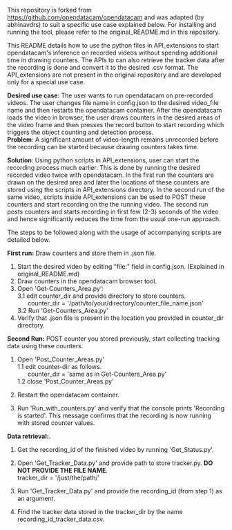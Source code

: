 This repository is forked from https://github.com/opendatacam/opendatacam and was adapted (by abhinavdrs) to suit a specific use case explained below.
For installing and running the tool, please refer to the original_README.md in this repository. 

This README details how to use the python files in API\_extensions to start opendatacam's inference on recorded videos without spending additional time in drawing counters. The APIs to can also retrieve the tracker data after the recording is done and convert it to the desired .csv format. The API\_extensions are not present in the original repository and are developed only for a special use case.

**Desired use case**: The user wants to run opendatacam on pre-recorded videos. The user changes file name in config.json to the desired video_file name and then restarts the opendatacam container. After the opendatacam loads the video in browser, the user draws counters in the desired areas of the video frame and then presses the record button to start recording which triggers the object counting and detection process. <br/>
**Problem**: A significant amount of video-length remains unrecorded before the recording can be started because drawing counters takes time.

**Solution**: Using python scripts in API_extensions, user can start the recording process much earlier. This is done by running the desired recorded video twice with opendatacam. In the first run the counters are drawn on the desired area and later the locations of these counters are stored using the scripts in API\_extensions directory. In the second run of the same video, scripts inside API\_extensions can be used to POST these counters and start recording on the the running video. The second run posts counters and starts recording in first few (2-3) seconds of the video and hence significantly reduces the time from the usual one-run approach.

The steps to be followed along with the usage of accompanying scripts are detailed below.

**First run:** Draw counters and store them in .json file. 
1) Start the desired video by editing "file:" field in config.json. (Explained in original_README.md)
2) Draw counters in the opendatacam browser tool.
3) Open 'Get-Counters_Area.py':<br/>
	3.1 edit counter\_dir and provide directory to store counters.<br/>
	       &nbsp;&nbsp;&nbsp;&nbsp;&nbsp;&nbsp;counter_dir = '/path/to/your/directory/counter_file_name.json'<br/>
	3.2 Run 'Get-Counters_Area.py'<br/>
4) Verify that .json file is present in the location you provided in counter\_dir directory.

**Second Run:** POST counter you stored previously, start collecting tracking data using these counters.

1) Open 'Post\_Counter\_Areas.py' <br/>
	1.1 edit counter-dir as follows.<br/>
		&nbsp;&nbsp;&nbsp;&nbsp;&nbsp;&nbsp;counter_dir = 'same as in Get-Counters_Area.py'<br/>
	1.2 close 'Post\_Counter\_Areas.py'

2) Restart the opendatacam container.

3) Run 'Run\_with\_counters.py' and verify that the console prints 'Recording is started'. This message confirms that the recording is now running with stored counter values.



**Data retrieval:**. 

1) Get the recording\_id of the finished video by running 'Get\_Status.py'.

2) Open 'Get\_Tracker\_Data.py' and provide path to store tracker.py. **DO NOT PROVIDE THE FILE NAME**.<br/>
		  	tracker_dir = '/just/the/path/'
3) Run 'Get\_Tracker\_Data.py' and provide the recording\_id (from step 1) as an argument.

4) Find the tracker data stored in the tracker_dir by the name recording\_id\_tracker\_data.csv.
